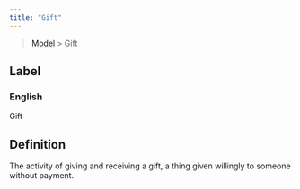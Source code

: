 ```yaml
---
title: "Gift"
---
```


> [Model](../../) > Gift

## Label

### English
Gift


## Definition
The activity of giving and receiving a gift, a thing given willingly to someone without payment. 


    
